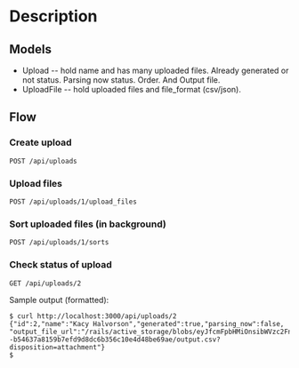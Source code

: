 # Description

## Models

* Upload -- hold name and has many uploaded files. Already generated or not status. Parsing now status. Order. And Output file.
* UploadFile -- hold uploaded files and file_format (csv/json).

## Flow

### Create upload

```
POST /api/uploads
```

### Upload files

```
POST /api/uploads/1/upload_files
```

### Sort uploaded files (in background)

```
POST /api/uploads/1/sorts
```

### Check status of upload

```
GET /api/uploads/2
```

Sample output (formatted):

```
$ curl http://localhost:3000/api/uploads/2
{"id":2,"name":"Kacy Halvorson","generated":true,"parsing_now":false,
"output_file_url":"/rails/active_storage/blobs/eyJfcmFpbHMiOnsibWVzc2FnZSI6IkJBaHBDUT09IiwiZXhwIjpudWxsLCJwdXIiOiJibG9iX2lkIn19--b54637a8159b7efd9d8dc6b356c10e4d48be69ae/output.csv?disposition=attachment"}
$ 
```

